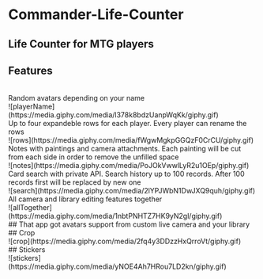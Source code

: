 # Commander-Life-Counter
## Life Counter for MTG players 

## Features
</br>
Random avatars depending on your name
</br>
![playerName](https://media.giphy.com/media/l378k8bdzUanpWqKk/giphy.gif)
</br>
Up to four expandeble rows for each player. Every player can rename the rows
</br>
![rows](https://media.giphy.com/media/fWgwMgkpGGQzF0CrCU/giphy.gif)
</br>
Notes with paintings and camera attachments. Each painting will be cut from each side in order to remove the unfilled space
</br>
![notes](https://media.giphy.com/media/PoJOkVwwlLyR2u1OEp/giphy.gif)
</br>
Card search with private API. Search history up to 100 records. After 100 records first will be replaced by new one
</br>
![search](https://media.giphy.com/media/2lYPJWbN1DwJXQ9quh/giphy.gif)
</br>
All camera and library editing features together
</br>
![allTogether](https://media.giphy.com/media/1nbtPNHTZ7HK9yN2gl/giphy.gif)
</br>
## That app got avatars support from custom live camera and your library
</br>
## Crop
</br>
![crop](https://media.giphy.com/media/2fq4y3DDzzHxQrroVt/giphy.gif)
</br>
## Stickers
</br>
![stickers](https://media.giphy.com/media/yNOE4Ah7HRou7LD2kn/giphy.gif)
</br>

